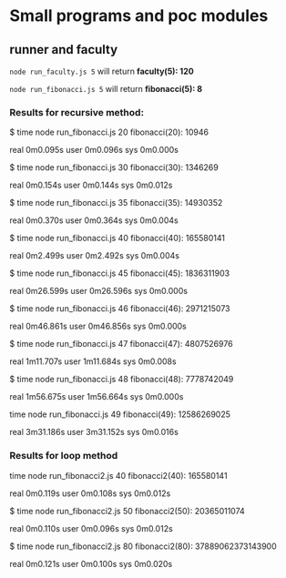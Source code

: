 # Small programs and poc modules

## runner and faculty
`node run_faculty.js 5` will return **faculty(5): 120**

`node run_fibonacci.js 5` will return **fibonacci(5): 8**


### Results for recursive method:

$ time node run_fibonacci.js 20
fibonacci(20): 10946

real    0m0.095s
user    0m0.096s
sys     0m0.000s

$ time node run_fibonacci.js 30
fibonacci(30): 1346269

real    0m0.154s
user    0m0.144s
sys     0m0.012s

$ time node run_fibonacci.js 35
fibonacci(35): 14930352

real    0m0.370s
user    0m0.364s
sys     0m0.004s

$ time node run_fibonacci.js 40
fibonacci(40): 165580141

real    0m2.499s
user    0m2.492s
sys     0m0.004s

$ time node run_fibonacci.js 45
fibonacci(45): 1836311903

real    0m26.599s
user    0m26.596s
sys     0m0.000s

$ time node run_fibonacci.js 46
fibonacci(46): 2971215073

real    0m46.861s
user    0m46.856s
sys     0m0.000s

$ time node run_fibonacci.js 47
fibonacci(47): 4807526976

real    1m11.707s
user    1m11.684s
sys     0m0.008s

$ time node run_fibonacci.js 48
fibonacci(48): 7778742049

real    1m56.675s
user    1m56.664s
sys     0m0.000s

time node run_fibonacci.js 49
fibonacci(49): 12586269025

real    3m31.186s
user    3m31.152s
sys     0m0.016s


### Results for loop method
time node run_fibonacci2.js 40
fibonacci2(40): 165580141

real    0m0.119s
user    0m0.108s
sys     0m0.012s

$ time node run_fibonacci2.js 50
fibonacci2(50): 20365011074

real    0m0.110s
user    0m0.096s
sys     0m0.012s

$ time node run_fibonacci2.js 80
fibonacci2(80): 37889062373143900

real    0m0.121s
user    0m0.100s
sys     0m0.020s